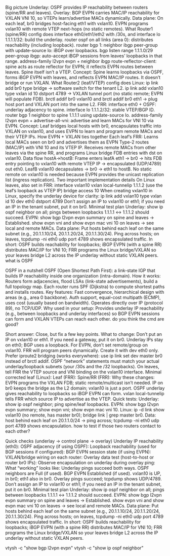 Big picture
Underlay: OSPF provides IP reachability between routers (spine/RR and leaves).
Overlay: BGP EVPN carries MAC/IP reachability for VXLAN VNI 10, so VTEPs learn/advertise MACs dynamically.
Data plane: On each leaf, br0 bridges host-facing eth1 with vxlan10. EVPN programs vxlan10 with remote VTEP next-hops (no static remotes).
What Router1 (spine/RR) config does
interface eth0/eth1/eth2 with /30s, and interface lo 1.1.1.1/32: build the underlay.
router ospf on all links (area 0): distributes reachability (including loopback).
router bgp 1:
neighbor ibgp peer-group with update-source lo: iBGP over loopbacks.
bgp listen range 1.1.1.0/29 peer-group ibgp: auto-accept iBGP sessions from leaves’ loopbacks in that range.
address-family l2vpn evpn + neighbor ibgp route-reflector-client: spine acts as route reflector for EVPN; it reflects EVPN routes between leaves. Spine itself isn’t a VTEP.
Concept: Spine learns loopbacks via OSPF, forms iBGP EVPN with leaves, and reflects EVPN MAC/IP routes. It doesn’t bridge or run VXLAN.
What Router2 (leaf/VTEP) config does
Linux:
ip link add br0 type bridge → software switch for the tenant L2.
ip link add vxlan10 type vxlan id 10 dstport 4789 → VXLAN tunnel port (no static remote; EVPN will populate FDB).
brctl addif br0 vxlan10 and brctl addif br0 eth1 → plug host port and VXLAN port into the same L2.
FRR:
interface eth0 + OSPF: underlay adjacency to spine.
interface lo 1.1.1.2/32: stable VTEP/BGP ID.
router bgp 1 neighbor to spine 1.1.1.1 using update-source lo.
address-family l2vpn evpn + advertise-all-vni: advertise and learn MACs for VNI 10 via EVPN.
Concept: Leaf bridges local hosts with br0, encapsulates traffic into VXLAN on vxlan10, and uses EVPN to learn and program remote MACs and their VTEP IPs.
How EVPN + VXLAN ties together
Each leaf’s FRR:
Learns local MACs seen on br0 and advertises them as EVPN Type-2 routes (MAC/IP) with VNI 10 and its VTEP IP.
Receives remote MACs from other leaves via the spine RR, and programs Linux bridge FDB entries with dst <remote VTEP IP> on vxlan10.
Data flow hostA→hostB:
Frame enters leafA eth1 → br0 → hits FDB entry pointing to vxlan10 with remote VTEP IP → encapsulated (UDP/4789) out eth0.
LeafB vxlan10 decapsulates → br0 → eth1 to hostB.
No static remote on vxlan10 is needed because EVPN provides the unicast replication list (ingress replication).
Two important implementation details
On Linux leaves, also set in FRR:
interface vxlan10
vxlan local-tunnelip 1.1.1.2 (use the leaf’s loopback as VTEP IP)
bridge access 10
When creating vxlan10 in Linux, specify the underlay device for clarity:
ip link add vxlan10 type vxlan id 10 dev eth0 dstport 4789
Don’t assign an IP to vxlan10 or eth1; if you need an IP in the tenant subnet, put it on br0.
Minimal test plan
Underlay:
show ip ospf neighbor on all; pings between loopbacks 1.1.1.1 ↔ 1.1.1.2 should succeed.
EVPN:
show bgp l2vpn evpn summary on spine and leaves → Established.
show evpn vni and show evpn mac vni 10 on leaves → see local and remote MACs.
Data plane:
Put hosts behind each leaf on the same subnet (e.g., 20.1.1.10/24, 20.1.1.20/24, 20.1.1.30/24).
Ping across hosts; on leaves, tcpdump -ni eth0 udp port 4789 shows encapsulated traffic.
In short: OSPF builds reachability for loopbacks; iBGP EVPN (with a spine RR) distributes MAC/IP for VNI 10; FRR programs the Linux bridge/VXLAN so your leaves bridge L2 across the IP underlay without static VXLAN peers.
what is OSPF

OSPF in a nutshell
OSPF (Open Shortest Path First): a link-state IGP that builds IP reachability inside one organization (intra-domain).
How it works:
Routers form adjacencies, flood LSAs (link-state advertisements), build a full topology map.
Each router runs SPF (Dijkstra) to compute shortest paths and installs routes.
Key features:
Fast convergence, hierarchical design with areas (e.g., area 0 backbone).
Auth support, equal-cost multipath (ECMP), uses cost (usually based on bandwidth).
Operates directly over IP (protocol 89), no TCP/UDP.
Why used in your setup:
Provides underlay IP reachability (e.g., between loopbacks and underlay interfaces) so BGP EVPN sessions can form and VXLAN VTEPs can reach each other.
do you think the cmd are good? 

Short answer: Close, but fix a few key points.
What to change:
Don’t put an IP on vxlan10 or eth1. If you need a gateway, put it on br0. Underlay IPs stay on eth0; BGP uses a loopback.
For EVPN, don’t set remote/group on vxlan10. FRR will program peers dynamically. Create it with dev eth0 only.
Prefer iproute2 bridging (works everywhere): use ip link set dev <if> master br0 instead of brctl addif.
OSPF “network” statements must match your actual underlay/loopback subnets (your /30s and the /32 loopbacks).
On leaves, tell FRR the VTEP source and VNI binding on the vxlan10 interface.
Minimal corrected leaf (Linux):
Leaf (FRR):
Spine/RR (FRR):
Why these changes:
EVPN programs the VXLAN FDB; static remote/multicast isn’t needed.
IP on br0 keeps the bridge as the L2 domain; vxlan10 is just a port.
OSPF underlay gives reachability to loopbacks so iBGP EVPN can form.
vxlan local-tunnelip tells FRR which source IP to advertise as the VTEP.
Quick tests:
Underlay: show ip ospf neighbor; ping spine/leaf loopbacks.
EVPN: show bgp l2vpn evpn summary; show evpn vni; show evpn mac vni 10.
Linux: ip -d link show vxlan10 (no remote, has master br0); bridge link | grep master br0.
Data: host behind each leaf on 20.1.1.0/24 → ping across; tcpdump -ni eth0 udp port 4789 shows encapsulation.
how to test if those two routers contact to each other?

Quick checks (underlay → control plane → overlay)
Underlay IP reachability (eth0):
OSPF adjacency (if using OSPF):
Loopback reachability (used for BGP sessions if configured):
BGP EVPN session state (if using EVPN):
VXLAN/bridge wiring on each router:
Overlay data test (host-to-host or router br0 IPs):
Observe encapsulation on underlay during overlay ping:
What “working” looks like:
Underlay pings succeed both ways.
OSPF neighbors are Full (if used).
BGP EVPN Established (if used).
vxlan10 is UP, in br0; eth1 also in br0.
Overlay pings succeed; tcpdump shows UDP/4789.
Don’t assign an IP to vxlan10 or eth1; if you need an IP in the tenant subnet, put it on br0.
Minimal test plan
Underlay:
show ip ospf neighbor on all; pings between loopbacks 1.1.1.1 ↔ 1.1.1.2 should succeed.
EVPN:
show bgp l2vpn evpn summary on spine and leaves → Established.
show evpn vni and show evpn mac vni 10 on leaves → see local and remote MACs.
Data plane:
Put hosts behind each leaf on the same subnet (e.g., 20.1.1.10/24, 20.1.1.20/24, 20.1.1.30/24).
Ping across hosts; on leaves, tcpdump -ni eth0 udp port 4789 shows encapsulated traffic.
In short: OSPF builds reachability for loopbacks; iBGP EVPN (with a spine RR) distributes MAC/IP for VNI 10; FRR programs the Linux bridge/VXLAN so your leaves bridge L2 across the IP underlay without static VXLAN peers.





vtysh -c "show bgp l2vpn evpn"
vtysh -c "show ip ospf neighbor"